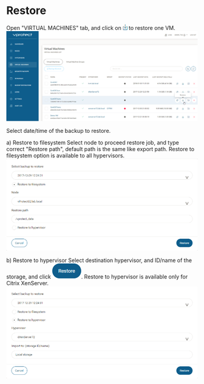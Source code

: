 # Restore

Open "VIRTUAL MACHINES" tab, and click on ![](images/admin_webui_how_restore_icon_restore.png) to restore one VM.
![](images/admin_webui_how_restore_select_one.png)

Select date/time of the backup to restore.

a) Restore to filesystem
Select node to proceed restore job, and type correct "Restore path", default path is the same like export path.
Restore to filesystem option is available to all hypervisors.
![](images/admin_webui_how_restore_filesystem.png)

b) Restore to hypervisor
Select destination hypervisor, and ID/name of the storage, and click ![](images/admin_webui_how_restore_icon_blue_restore.png).
Restore to hypervisor is available only for Citrix XenServer.
![](images/admin_webui_how_restore_hypervisor.png)




